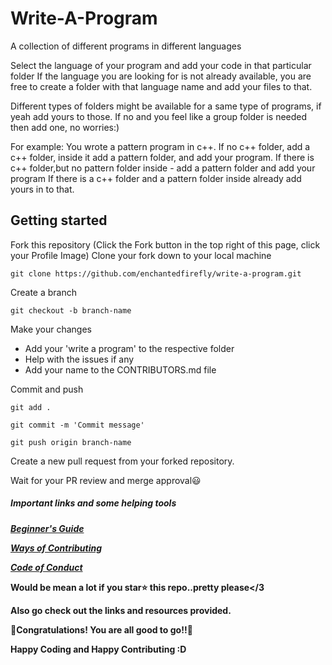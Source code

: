 # Write-A-Program
A collection of different programs in different languages

Select the language of your program and add your code in that particular folder
If the language you are looking for is not already available, you are free to create a folder with that language name and add your files to that.

Different types of folders might be available for a same type of programs, if yeah add yours to those. 
If no and you feel like a group folder is needed then add one, no worries:)

For example:
      You wrote a pattern program in c++. 
       If no c++ folder, add a c++ folder, inside it add a pattern folder, and add your program.
       If there is c++ folder,but no pattern folder inside - add a pattern folder and add your program
       If there is a c++ folder and a pattern folder inside already add yours in to that.
   
## Getting started

Fork this repository (Click the Fork button in the top right of this page, click your Profile Image)
Clone your fork down to your local machine

    git clone https://github.com/enchantedfirefly/write-a-program.git

Create a branch

    git checkout -b branch-name

Make your changes
    
 - Add your 'write a program' to the respective folder
 - Help with the issues if any
 - Add your name to the CONTRIBUTORS.md file

Commit and push

    git add .

    git commit -m 'Commit message'

    git push origin branch-name

Create a new pull request from your forked repository.

Wait for your PR review and merge approval:smiley:


##### **Important links and some helping tools**

[_**Beginner's Guide**_](BEGINNER_GUIDE.md)

[_**Ways of Contributing**_](CONTRIBUTING.md)

[_**Code of Conduct**_](CODE_OF_CONDUCT.md)

**Would be mean a lot if you star⭐ this repo..pretty please</3**

**Also go check out the links and resources provided.**

🎉**Congratulations! You are all good to go!!**🎉

**Happy Coding and Happy Contributing :D**

              
